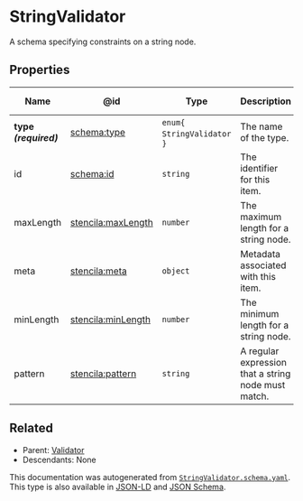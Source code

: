 # StringValidator

A schema specifying constraints on a string node.

## Properties

| Name                  | @id                                                             | Type                          | Description                                         | Inherited from                       |
| --------------------- | --------------------------------------------------------------- | ----------------------------- | --------------------------------------------------- | ------------------------------------ |
| **type _(required)_** | [schema:type](https://schema.org/type)                          | `enum{`​`StringValidator`​`}` | The name of the type.                               | [Entity](./Entity)                   |
| id                    | [schema:id](https://schema.org/id)                              | `string`                      | The identifier for this item.                       | [Entity](./Entity)                   |
| maxLength             | [stencila:maxLength](https://schema.stenci.la/maxLength.jsonld) | `number`                      | The maximum length for a string node.               | [StringValidator](./StringValidator) |
| meta                  | [stencila:meta](https://schema.stenci.la/meta.jsonld)           | `object`                      | Metadata associated with this item.                 | [Entity](./Entity)                   |
| minLength             | [stencila:minLength](https://schema.stenci.la/minLength.jsonld) | `number`                      | The minimum length for a string node.               | [StringValidator](./StringValidator) |
| pattern               | [stencila:pattern](https://schema.stenci.la/pattern.jsonld)     | `string`                      | A regular expression that a string node must match. | [StringValidator](./StringValidator) |

## Related

-   Parent: [Validator](./Validator)
-   Descendants: None

 This documentation was autogenerated from [`StringValidator.schema.yaml`](https://github.com/stencila/schema/blob/master/schema/StringValidator.schema.yaml). This type is also available in [JSON-LD](https://schema.stenci.la/StringValidator.jsonld) and [JSON Schema](https://schema.stenci.la/StringValidator.schema.json).
